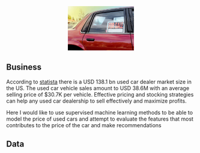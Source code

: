 <center>
    <center>
        <img src = images/used-car.jpg width = 35%/>
    </center>
</center>

## Business
According to [statista](https://www.statista.com/topics/9879/used-vehicles-in-the-united-states/#topicOverview) there is a USD 138.1 bn used car dealer market size in the US. The used car vehicle sales amount to USD 38.6M with an average selling price of \$30.7K per vehicle. Effective pricing and stocking strategies can help any used car dealership to sell effectively and maximize profits.

Here I would like to use supervised machine learning methods to be able to model the price of used cars and attempt to evaluate the features that most contributes to the price of the car and make recommendations

## Data

